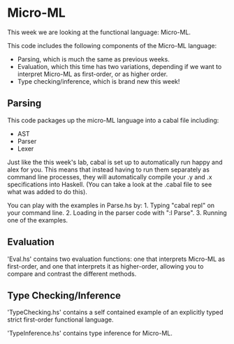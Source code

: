 # Micro-ML

This week we are looking at the functional language: Micro-ML.

This code includes the following components of the Micro-ML language:
  - Parsing, which is much the same as previous weeks.
  - Evaluation, which this time has two variations, depending if we want to interpret
    Micro-ML as first-order, or as higher order.
  - Type checking/inference, which is brand new this week!

## Parsing

This code packages up the micro-ML language into a cabal file including:
  - AST
  - Parser
  - Lexer

Just like the this week's lab, cabal is set up to automatically run happy and alex
for you. This means that instead having to run them separately as command line processes, they will automatically compile your .y and .x specifications into Haskell. (You can take
a look at the .cabal file to see what was added to do this).

You can play with the examples in Parse.hs by:
    1. Typing "cabal repl" on your command line.
    2. Loading in the parser code with ":l Parse".
    3. Running one of the examples.

## Evaluation

'Eval.hs' contains two evaluation functions: one that interprets Micro-ML as first-order,
and one that interprets it as higher-order, allowing you to compare and contrast
the different methods.

## Type Checking/Inference

'TypeChecking.hs' contains a self contained example of an explicitly typed strict
first-order functional language.

'TypeInference.hs' contains type inference for Micro-ML.
